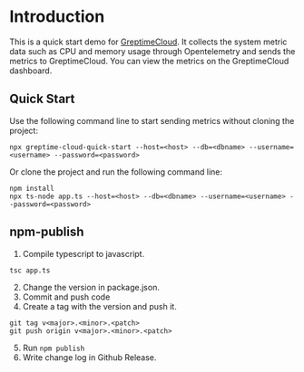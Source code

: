 # Introduction

This is a quick start demo for [GreptimeCloud](https://greptime.cloud/). It collects the system metric data such as CPU and memory usage through Opentelemetry and sends the metrics to GreptimeCloud. You can view the metrics on the GreptimeCloud dashboard.

## Quick Start

Use the following command line to start sending metrics without cloning the project:

```shell
npx greptime-cloud-quick-start --host=<host> --db=<dbname> --username=<username> --password=<password>
```

Or clone the project and run the following command line:

```shell
npm install
npx ts-node app.ts --host=<host> --db=<dbname> --username=<username> --password=<password>
```

## npm-publish
1. Compile typescript to javascript.
```shell
tsc app.ts
```
2. Change the version in package.json.
3. Commit and push code
4. Create a tag with the version and push it.

```shell
git tag v<major>.<minor>.<patch>
git push origin v<major>.<minor>.<patch>
```

5. Run `npm publish`
6. Write change log in Github Release.
